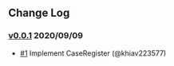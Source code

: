 ## Change Log

### [v0.0.1](https://github.com/khiav223577/case_register/compare/v0.0.1...v0.0.1) 2020/09/09
- [#1](https://github.com/khiav223577/case_register/pull/1) Implement CaseRegister (@khiav223577)
